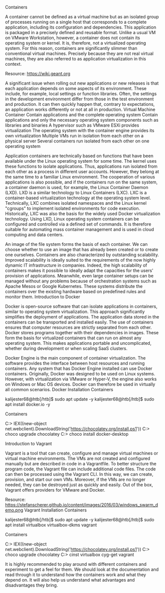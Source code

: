 
Containers

A container cannot be defined as a virtual machine but as an isolated group of processes running on a single host that corresponds to a complete application, including its configuration and dependencies. This application is packaged in a precisely defined and reusable format. Unlike a usual VM on VMware Workstation, however, a container does not contain its operating system or kernel. It is, therefore, not a virtualized operating system. For this reason, containers are significantly slimmer than conventional virtual machines. Precisely because they are not real virtual machines, they are also referred to as application virtualization in this context.

Resource: https://wiki.geant.org

A significant issue when rolling out new applications or new releases is that each application depends on some aspects of its environment. These include, for example, local settings or function libraries. Often, the settings in the development environment differ from those in the test environment and production. It can then quickly happen that, contrary to expectations, an application works differently or not at all in production.
Virtual Machine 	Container
Contain applications and the complete operating system 	Contain applications and only the necessary operating system components such as libraries and binaries
A hypervisor such as VMware ESXi provides virtualization 	The operating system with the container engine provides its own virtualization
Multiple VMs run in isolation from each other on a physical server 	Several containers run isolated from each other on one operating system

Application containers are technically based on functions that have been available under the Linux operating system for some time. The kernel uses these functions to isolate applications. Thus, applications run isolated from each other as a process in different user accounts. However, they belong at the same time to a familiar Linux environment. The cooperation of various applications is also possible, and if the containers run on the same system, a container daemon is used, for example, the Linux Container Daemon (LXD). LXD is a similar technology to Linux Containers (LXC). LXC is a container-based virtualization technology at the operating system level. Technically, LXC combines isolated namespaces and the Linux kernel "cgroups" to implement isolated environments for code execution. Historically, LXC was also the basis for the widely used Docker virtualization technology. Using LXD, Linux operating system containers can be configured and controlled via a defined set of commands. It is therefore suitable for automating mass container management and is used in cloud computing and data centers.

An image of the file system forms the basis of each container. We can choose whether to use an image that has already been created or to create one ourselves. Containers are also characterized by outstanding scalability. Improved scalability is ideally suited to the requirements of the now highly dynamic IT infrastructure in companies. Indeed, the high scalability of containers makes it possible to ideally adapt the capacities for the users' provision of applications. Meanwhile, even large container setups can be managed without any problems because of orchestration systems such as Apache Mesos or Google Kubernetes. These systems distribute the containers over the existing hardware based on predefined rules and monitor them.
Introduction to Docker

Docker is open-source software that can isolate applications in containers, similar to operating system virtualization. This approach significantly simplifies the deployment of applications. The application data stored in the containers can be transported and installed easily. The use of containers ensures that computer resources are strictly separated from each other. Docker stores programs together with their dependencies in images. These form the basis for virtualized containers that can run on almost any operating system. This makes applications portable and uncomplicated, whether during development or when scaling SaaS clusters.

Docker Engine is the main component of container virtualization. The software provides the interface between host resources and running containers. Any system that has Docker Engine installed can use Docker containers. Originally, Docker was designed to be used on Linux systems. However, with virtualization via VMware or Hyper-V, the engine also works on Windows or Mac OS devices. Docker can therefore be used in virtually all common scenarios.
Docker Installation
Containers

kalijester68@htb[/htb]$ sudo apt update -y 
kalijester68@htb[/htb]$ sudo apt install docker.io -y

Containers

C:\> IEX((new-object net.webclient).DownloadString('https://chocolatey.org/install.ps1'))
C:\> choco upgrade chocolatey
C:\> choco install docker-desktop

Introduction to Vagrant

Vagrant is a tool that can create, configure and manage virtual machines or virtual machine environments. The VMs are not created and configured manually but are described in code in a Vagrantfile. To better structure the program code, the Vagrant file can include additional code files. The code can then be processed using the Vagrant CLI. In this way, we can create, provision, and start our own VMs. Moreover, if the VMs are no longer needed, they can be destroyed just as quickly and easily. Out of the box, Vagrant offers providers for VMware and Docker.

Resource: https://stefanscherer.github.io/content/images/2016/03/windows_swarm_demo.png
Vagrant Installation
Containers

kalijester68@htb[/htb]$ sudo apt update -y 
kalijester68@htb[/htb]$ sudo apt install virtualbox virtualbox-dkms vagrant

Containers

C:\> IEX((new-object net.webclient).DownloadString('https://chocolatey.org/install.ps1'))
C:\> choco upgrade chocolatey
C:\> cinst virtualbox cyg-get vagrant

It is highly recommended to play around with different containers and experiment to get a feel for them. We should look at the documentation and read through it to understand how the containers work and what they depend on. It will also help us understand what advantages and disadvantages they bring.

